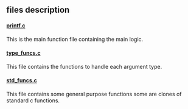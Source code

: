## files description

#### [printf.c](./_printf.c)

This is the main function file containing the main logic. 

#### [type_funcs.c](./type_funcs.c)

This file contains the functions to handle each argument type.

#### [std_funcs.c](./std_funcs.c)

This file contains some general purpose functions some are clones of standard c functions.


